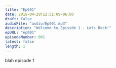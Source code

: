 ```yaml
---
title: "Ep001"
date: 2019-04-28T12:51:09-06:00
draft: false
audioFile: "audio/Ep001.mp3"
description: "Welcome to Episode 1 - Lets Rock!"
epURL: "ep001"
episodeNumber: 001
latest: false
length: 1
---
```


blah episode 1

